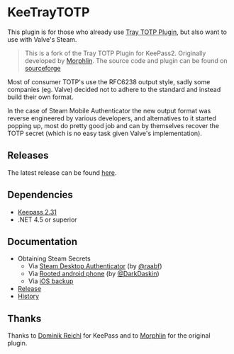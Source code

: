 # KeeTrayTOTP

This plugin is for those who already use [Tray TOTP Plugin](http://sourceforge.net/projects/traytotp-kp2/), but also want to use with Valve's Steam.

> This is a fork of the Tray TOTP Plugin for KeePass2. Originally developed by [Morphlin](http://sourceforge.net/u/morphlin/profile/). The source code and plugin can be found on [sourceforge](http://sourceforge.net/projects/traytotp-kp2/)

Most of consumer TOTP's use the RFC6238 output style, sadly some companies (eg. Valve) decided not to adhere to the standard and instead build their own format.

In the case of Steam Mobile Authenticator the new output format was reverse engineered by various developers, and alternatives to it started popping up, most do pretty good job and can by themselves recover the TOTP secret (which is no easy task given Valve's implementation).

## Releases

The latest release can be found [here](https://github.com/victor-rds/KeeTrayTOTP/releases).

## Dependencies

* [Keepass 2.31](http://keepass.info/)
* .NET 4.5 or superior

## Documentation

* Obtaining Steam Secrets
  * Via [Steam Desktop Authenticator](./secret_sda/steam_desktop_authenticator_sda.md) (by [@raabf](https://github.com/raabf))
  * Via [Rooted android phone](./docs/secret_rooted_phone/index.md) (by [@DarkDaskin](https://github.com/DarkDaskin))
  * Via [iOS backup](./docs/secret_ios_backup/index.md)
* [Release](docs/release.md)
* [History](docs/history.md)

## Thanks

Thanks to [Dominik Reichl](http://www.dominik-reichl.de/) for KeePass and to [Morphlin](http://sourceforge.net/u/morphlin/profile/) for the original plugin.
